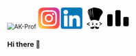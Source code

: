 ![AK-Prof](https://user-images.githubusercontent.com/54282666/126887713-1344fa1c-0edf-4f90-847b-da222f6d66e1.png)
<img src="img/instagram.png" alt="Instagram" width="50px" height="50px"></img>
<img src="img/linkedin.png" alt="Instagram" width="50px" height="50px"></img>
<img src="img/codechef-1324440139527402917_512.png" alt="Instagram" width="50px" height="50px"></img>
<img src="img/codeforces-1324440139959685960_512.png" alt="Instagram" width="50px" height="50px"></img>
<!-- ![instagram](https://user-images.githubusercontent.com/54282666/126887905-3cbf0d39-b71a-4f40-a468-9e39bfa6284a.png) -->

### Hi there 👋

<!--
**AmanKrr/AmanKrr** is a ✨ _special_ ✨ repository because its `README.md` (this file) appears on your GitHub profile.

Here are some ideas to get you started:

- 🔭 I’m currently working on ...
- 🌱 I’m currently learning ...
- 👯 I’m looking to collaborate on ...
- 🤔 I’m looking for help with ...
- 💬 Ask me about ...
- 📫 How to reach me: ...
- 😄 Pronouns: ...
- ⚡ Fun fact: ...
-->
